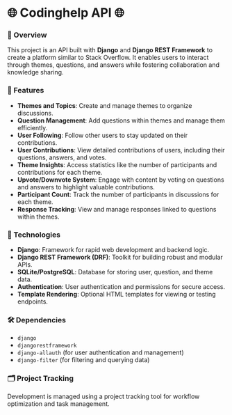# 🌐 Codinghelp API 🌐

### 🚀 Overview
This project is an API built with **Django** and **Django REST Framework** to create a platform similar to Stack Overflow. It enables users to interact through themes, questions, and answers while fostering collaboration and knowledge sharing.

### 🛒 Features
- **Themes and Topics**: Create and manage themes to organize discussions.
- **Question Management**: Add questions within themes and manage them efficiently.
- **User Following**: Follow other users to stay updated on their contributions.
- **User Contributions**: View detailed contributions of users, including their questions, answers, and votes.
- **Theme Insights**: Access statistics like the number of participants and contributions for each theme.
- **Upvote/Downvote System**: Engage with content by voting on questions and answers to highlight valuable contributions.
- **Participant Count**: Track the number of participants in discussions for each theme.
- **Response Tracking**: View and manage responses linked to questions within themes.

### 🔧 Technologies
- **Django**: Framework for rapid web development and backend logic.
- **Django REST Framework (DRF)**: Toolkit for building robust and modular APIs.
- **SQLite/PostgreSQL**: Database for storing user, question, and theme data.
- **Authentication**: User authentication and permissions for secure access.
- **Template Rendering**: Optional HTML templates for viewing or testing endpoints.

### 🛠️ Dependencies
- `django`
- `djangorestframework`
- `django-allauth` (for user authentication and management)
- `django-filter` (for filtering and querying data)

### 🗂 Project Tracking
Development is managed using a project tracking tool for workflow optimization and task management.
